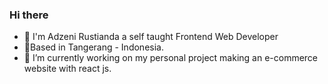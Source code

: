 ### Hi there 

- 👋 I'm Adzeni Rustianda a self taught Frontend Web Developer
- 📍Based in Tangerang - Indonesia.
- 🔭 I’m currently working on my personal project making an e-commerce website with react js.

<!--
**rustiandacodes/rustiandacodes** is a ✨ _special_ ✨ repository because its `README.md` (this file) appears on your GitHub profile.

Here are some ideas to get you started:

- 🔭 I’m currently working on ...
- 🌱 I’m currently learning ...
- 👯 I’m looking to collaborate on ...
- 🤔 I’m looking for help with ...
- 💬 Ask me about ...
- 📫 How to reach me: ...
- 😄 Pronouns: ...
- ⚡ Fun fact: ...
-->
